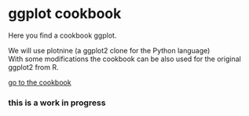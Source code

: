 
# ggplot cookbook

Here you find a cookbook ggplot.

We will use plotnine (a ggplot2 clone for the Python language)  
With some modifications the cookbook can be also used for the original ggplot2 from R.

[go to the cookbook](./cookbook/000_ggplot_cookbook_intro.ipynb)

### this is a work in progress

